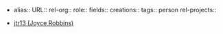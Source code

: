 - alias::
  URL::
  rel-org::
  role::
  fields::
  creations:: 
  tags:: person
  rel-projects::
  
- [jtr13 (Joyce Robbins)](https://github.com/jtr13)